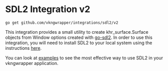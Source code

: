 # SDL2 Integration v2

`go get github.com/vkngwrapper/integrations/sdl2/v2`

This integration provides a small utility to create khr_surface.Surface objects from Window options created
 with [go-sdl2](https://github.com/veandco/go-sdl2). In order to use this integration, you will need to install
 SDL2 to your local system using the instructions [here](https://github.com/veandco/go-sdl2#requirements).

You can look at [examples](https://github.com/vkngwrapper/examples/tree/main/vulkan_tutorial/sdl2) to see
 the most effective way to use SDL2 in your vkngwrapper application.

